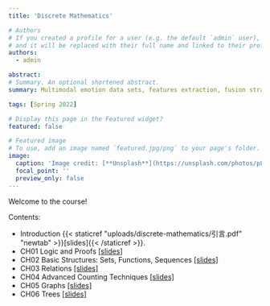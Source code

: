 ```yaml
---
title: 'Discrete Mathematics'

# Authors
# If you created a profile for a user (e.g. the default `admin` user), write the username (folder name) here
# and it will be replaced with their full name and linked to their profile.
authors:
  - admin

abstract: 
# Summary. An optional shortened abstract.
summary: Multimodal emotion data sets, features extraction, fusion strategies are discussed.

tags: [Spring 2022]

# Display this page in the Featured widget?
featured: false

# Featured image
# To use, add an image named `featured.jpg/png` to your page's folder.
image:
  caption: 'Image credit: [**Unsplash**](https://unsplash.com/photos/pLCdAaMFLTE)'
  focal_point: ''
  preview_only: false
---
```


Welcome to the course!

Contents:
- Introduction {{< staticref "uploads/discrete-mathematics/引言.pdf" "newtab" >}}[slides]{{< /staticref >}}.
- CH01 Logic and Proofs [[slides]]()
- CH02 Basic Structures: Sets, Functions, Sequences [[slides]]()
- CH03 Relations [[slides]]()
- CH04 Advanced Counting Techniques [[slides]]()
- CH05 Graphs [[slides]]()
- CH06 Trees [[slides]]()
